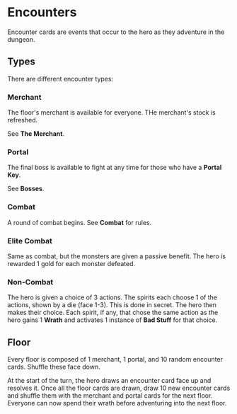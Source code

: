 # Encounters

Encounter cards are events that occur to the hero as they adventure
in the dungeon.

## Types

There are different encounter types:

### Merchant

The floor's merchant is available for everyone.
THe merchant's stock is refreshed.

See **The Merchant**.

### Portal

The final boss is available to fight at any time for those who have a **Portal Key**.

See **Bosses**.

### Combat

A round of combat begins.
See **Combat** for rules.

### Elite Combat

Same as combat, but the monsters are given a passive benefit.
The hero is rewarded 1 gold for each monster defeated.

### Non-Combat

The hero is given a choice of 3 actions.
The spirits each choose 1 of the actions, shown by a die (face 1-3).
This is done in secret.
The hero then makes their choice.
Each spirit, if any, that chose the same action as the hero gains
1 **Wrath** and activates 1 instance of **Bad Stuff** for that choice.

## Floor

Every floor is composed of 1 merchant, 1 portal, and 10 random encounter cards.
Shuffle these face down.

At the start of the turn, the hero draws an encounter card face up and resolves it.
Once all the floor cards are drawn, draw 10 new encounter cards and shuffle
them with the merchant and portal cards for the next floor.
Everyone can now spend their wrath before adventuring into the next floor.
